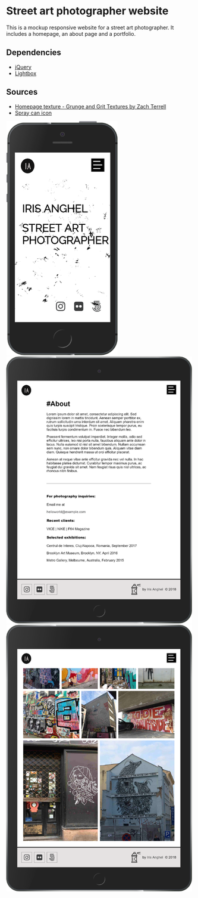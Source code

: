 # Street art photographer website

This is a mockup responsive website for a street art photographer.
It includes a homepage, an about page and a portfolio.

## Dependencies

* [jQuery](https://jquery.com/)
* [Lightbox](https://lokeshdhakar.com/projects/lightbox2/)

## Sources 
* [Homepage texture - Grunge and Grit Textures by Zach Terrell](https://creativemarket.com/zachterrell/1691073-Grunge-and-Grit-Textures)
* [Spray can icon](https://www.flaticon.com/)

<img src="screenshots/homepage-iphone.png" width="300px"/>

<img src="screenshots/about-ipad.png" width="500px"/>

<img src="screenshots/portfolio-ipad.png" width="500px"/>